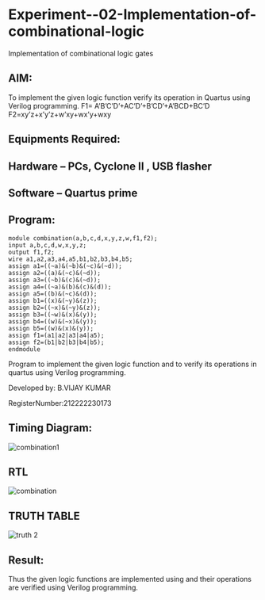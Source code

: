 # Experiment--02-Implementation-of-combinational-logic
Implementation of combinational logic gates
 
## AIM:
To implement the given logic function verify its operation in Quartus using Verilog programming.
 F1= A’B’C’D’+AC’D’+B’CD’+A’BCD+BC’D
F2=xy’z+x’y’z+w’xy+wx’y+wxy
 
 
 
## Equipments Required:
## Hardware – PCs, Cyclone II , USB flasher
## Software – Quartus prime



## Program:
```
module combination(a,b,c,d,x,y,z,w,f1,f2);
input a,b,c,d,w,x,y,z;
output f1,f2;
wire a1,a2,a3,a4,a5,b1,b2,b3,b4,b5;
assign a1=((~a)&(~b)&(~c)&(~d));
assign a2=((a)&(~c)&(~d));
assign a3=((~b)&(c)&(~d));
assign a4=((~a)&(b)&(c)&(d));
assign a5=((b)&(~c)&(d));
assign b1=((x)&(~y)&(z));
assign b2=((~x)&(~y)&(z));
assign b3=((~w)&(x)&(y));
assign b4=((w)&(~x)&(y));
assign b5=((w)&(x)&(y));
assign f1=(a1|a2|a3|a4|a5);
assign f2=(b1|b2|b3|b4|b5);
endmodule
```

Program to implement the given logic function and to verify its operations in quartus using Verilog programming.

Developed by: B.VIJAY KUMAR


RegisterNumber:212222230173 



## Timing Diagram:
![combination1](https://github.com/VIJAYKUMAR22007124/Experiment--02-Implementation-of-combinational-logic-/assets/119657657/82685b07-fbff-4be5-911d-ae37f88ba5a5)


## RTL
![combination](https://github.com/VIJAYKUMAR22007124/Experiment--02-Implementation-of-combinational-logic-/assets/119657657/dfe6d530-9812-42a1-9668-b3643028b616)

## TRUTH TABLE
![truth 2](https://github.com/VIJAYKUMAR22007124/Experiment--02-Implementation-of-combinational-logic-/assets/119657657/46ee67c5-9d21-4d71-80f1-04a9e048acb0)


## Result:
Thus the given logic functions are implemented using  and their operations are verified using Verilog programming.

